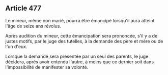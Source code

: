 Article 477
----
Le mineur, même non marié, pourra être émancipé lorsqu'il aura atteint l'âge de
seize ans révolus.

Après audition du mineur, cette émancipation sera prononcée, s'il y a de justes
motifs, par le juge des tutelles, à la demande des père et mère ou de l'un
d'eux.

Lorsque la demande sera présentée par un seul des parents, le juge décidera,
après avoir entendu l'autre, à moins que ce dernier soit dans l'impossibilité de
manifester sa volonté.
